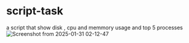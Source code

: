 # script-task
a script that show disk , cpu and memmory usage and top 5 processes
![Screenshot from 2025-01-31 02-12-47](https://github.com/user-attachments/assets/3d29277e-33f5-4347-87f3-6c5d68805725)

